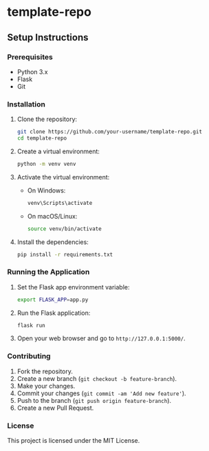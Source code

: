 # template-repo

## Setup Instructions

### Prerequisites

- Python 3.x
- Flask
- Git

### Installation

1. Clone the repository:
    ```sh
    git clone https://github.com/your-username/template-repo.git
    cd template-repo
    ```

2. Create a virtual environment:
    ```sh
    python -m venv venv
    ```

3. Activate the virtual environment:

    - On Windows:
        ```sh
        venv\Scripts\activate
        ```
    - On macOS/Linux:
        ```sh
        source venv/bin/activate
        ```

4. Install the dependencies:
    ```sh
    pip install -r requirements.txt
    ```

### Running the Application

1. Set the Flask app environment variable:
    ```sh
    export FLASK_APP=app.py
    ```

2. Run the Flask application:
    ```sh
    flask run
    ```

3. Open your web browser and go to `http://127.0.0.1:5000/`.

### Contributing

1. Fork the repository.
2. Create a new branch (`git checkout -b feature-branch`).
3. Make your changes.
4. Commit your changes (`git commit -am 'Add new feature'`).
5. Push to the branch (`git push origin feature-branch`).
6. Create a new Pull Request.

### License

This project is licensed under the MIT License.